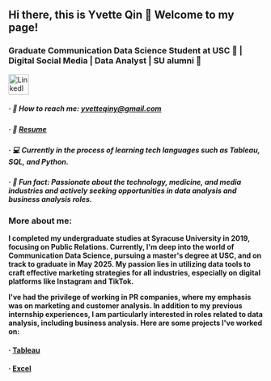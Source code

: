 ## Hi there, this is Yvette Qin 👋 Welcome to my page!

### Graduate Communication Data Science Student at USC 🌴 | Digital Social Media | Data Analyst | SU alumni 🍊

<a href="https://www.linkedin.com/in/yi-qin-cds-expert/">
  <img src="https://github.com/YvetteQin/YvetteQin/blob/main/HD%20Vector%20Blue%20Linkedin%20Round%20Icon%20PNG.jpeg" alt="LinkedIn Logo" width="40">
</a>

##### · 📧 How to reach me: yvetteqiny@gmail.com 
##### · 📄 [Resume](https://github.com/YvetteQin/Resume/blob/main/Yi%20Qin%20DA%20Resume%20-%2012.20.docx)
##### · 💻 Currently in the process of learning tech languages such as Tableau, SQL, and Python.
##### · 💼 Fun fact: Passionate about the technology, medicine, and media industries and actively seeking opportunities in data analysis and business analysis roles. 


### **More about me:**

**I completed my undergraduate studies at Syracuse University in 2019, focusing on Public Relations. Currently, I'm deep into the world of Communication Data Science, pursuing a master's degree at USC, and on track to graduate in May 2025. My passion lies in utilizing data tools to craft effective marketing strategies for all industries, especially on digital platforms like Instagram and TikTok.**

**I've had the privilege of working in PR companies, where my emphasis was on marketing and customer analysis. In addition to my previous internship experiences, I am particularly interested in roles related to data analysis, including business analysis. Here are some projects I've worked on:**

#### · [Tableau](https://public.tableau.com/app/profile/yvette.qin/vizzes)
#### · [Excel](https://uscedu-my.sharepoint.com/:x:/r/personal/yqin3476_usc_edu/Documents/Customer%20Churn%20Rate%20Analysis.xlsx?d=w96097d84b1cc4e5aa20aac0901ac3b2e&csf=1&web=1&e=oKQCmq)




